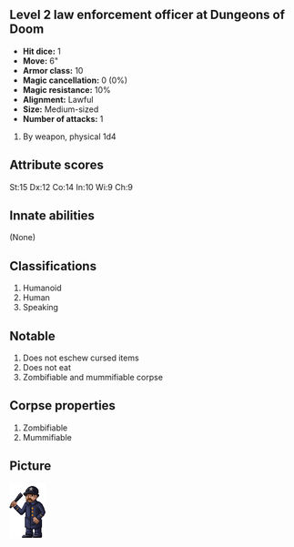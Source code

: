 ## Level 2 law enforcement officer at Dungeons of Doom
- **Hit dice:** 1
- **Move:** 6"
- **Armor class:** 10
- **Magic cancellation:** 0 (0%)
- **Magic resistance:** 10%
- **Alignment:** Lawful
- **Size:** Medium-sized
- **Number of attacks:** 1
1. By weapon, physical 1d4
## Attribute scores
St:15 Dx:12 Co:14 In:10 Wi:9 Ch:9
## Innate abilities
(None)
## Classifications
1. Humanoid
2. Human
3. Speaking
## Notable
1. Does not eschew cursed items
2. Does not eat
3. Zombifiable and mummifiable corpse
## Corpse properties
1. Zombifiable
2. Mummifiable
## Picture
![Keystone Kop](https://github.com/hyvanmielenpelit/GnollHackTileSet/blob/main/Monsters/keystone_kop/keystone_kop.png)
